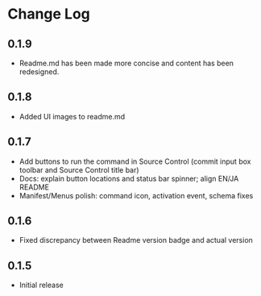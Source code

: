 # Change Log

## 0.1.9

- Readme.md has been made more concise and content has been redesigned.

## 0.1.8

- Added UI images to readme.md

## 0.1.7

- Add buttons to run the command in Source Control (commit input box toolbar and Source Control title bar)
- Docs: explain button locations and status bar spinner; align EN/JA README
- Manifest/Menus polish: command icon, activation event, schema fixes

## 0.1.6

- Fixed discrepancy between Readme version badge and actual version

## 0.1.5

- Initial release
